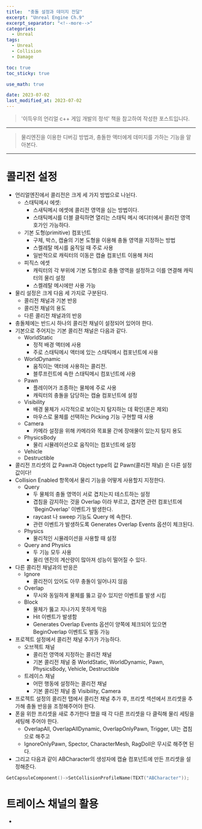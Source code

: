```yaml
---
title:  "충돌 설정과 데미지 전달"
excerpt: "Unreal Engine Ch.9"
excerpt_separator: "<!--more-->"
categories:
  - Unreal
tags:
  - Unreal
  - Collision
  - Damage

toc: true
toc_sticky: true

use_math: true

date: 2023-07-02
last_modified_at: 2023-07-02
---
```

> '이득우의 언리얼 c++ 게임 개발의 정석' 책을 참고하여 작성한 포스트입니다.

---

> 물리엔진을 이용한 디버깅 방법과, 충돌한 액터에게 데미지를 가하는 기능을 알아본다.

---

# 콜리전 설정
- 언리얼엔진에서 콜리전은 크게 세 가지 방법으로 나뉜다.
	- 스태틱메시 에셋:
		- 스새틱메시 에셋에 콜리전 영역을 심는 방법이다.
		- 스태틱메시를 더블 클릭하면 열리는 스태틱 메시 에디터에서 콜리전 영역 호가인 가능하다.
	- 기본 도형(primitive) 컴포넌트
		- 구체, 박스, 캡슐의 기본 도형을 이용해 충돌 영역을 지정하는 방법
		- 스켈레탈 메시를 움직일 때 주로 사용
		- 일반적으로 캐릭터의 이동은 캡슐 컴포넌트 이용해 처리
	- 피직스 에셋
		- 캐릭터의 각 부위에 기본 도형으로 충돌 영역을 설정하고 이를 연결해 캐릭터의 물리 설정
		- 스켈레탈 메시에만 사용 가능
- 물리 설정은 크게 다음 세 가지로 구분된다.
	- 콜리전 채널과 기본 반응
	- 콜리전 채널의 용도
	- 다른 콜리전 채널과의 반응
- 충돌체에는 반드시 하나의 콜리전 채널이 설정되어 있어야 한다.
- 기본으로 주어지는 기본 콜리전 채널은 다음과 같다.
	- WorldStatic
		- 정적 배경 액터에 사용
		- 주로 스태틱메시 액터에 있는 스태틱메시 컴포넌트에 사용
	- WorldDynamic
		- 움직이는 액터에 사용하는 콜리전.
		- 블루프린트에 속한 스태틱메시 컴포넌트에 사용
	- Pawn
		- 플레이어가 조종하는 물체에 주로 사용
		- 캐릭터의 충돌을 담당하는 캡슐 컴포넌트에 설정
	- Visibility
		- 배경 물체가 시각적으로 보이는지 탐지하는 데 확인(폰은 제외)
		- 마우스로 물체를 선택하는 Picking 기능 구현할 때 사용
	- Camera
		- 카메라 설정을 위해 카메라와 목표물 간에 장애물이 있는지 탐지 용도
	- PhysicsBody
		- 물리 시뮬레이션으로 움직이는 컴포넌트에 설정
	- Vehicle
	- Destructible
- 콜리전 프리셋의 값 Pawn과 Object type의 값 Pawn(콜리전 채널) 은 다른 설정 값이다!
- Collision Enabled 항목에서 물리 기능을 어떻게 사용할지 지정한다.
	- Query
		- 두 물체의 충돌 영역이 서로 겹치는지 테스트하는 설정
		- 겹침을 감지하는 것을 Overlap 이라 부르고, 겹치면 관련 컴포넌트에 'BeginOverlap' 이벤트가 발생한다.
		- raycast 나 sweep 기능도 Query 에 속한다.
		- 관련 이벤트가 발생하도록 Generates Overlap Events 옵션이 체크된다.
	- Physics
		- 물리적인 시뮬레이션을 사용할 때 설정
	- Query and Physics
		- 두 기능 모두 사용
		- 물리 엔진의 계산량이 많아져 성능이 떨어질 수 있다.
- 다른 콜리전 채널과의 반응은
	- Ignore
		- 콜리전이 있어도 아무 충돌이 일어나지 않음
	- Overlap
		- 무시와 동일하게 물체를 뚫고 갈수 있지만 이벤트를 발생 시킴
	- Block
		- 물체가 뚫고 지나가지 못하게 막음
		- Hit 이벤트가 발생함
		- Generates Overlap Events 옵션이 양쪽에 체크되어 있으면 BeginOverlap 이벤트도 발동 가능
- 프로젝트 설정에서 콜리전 채널 추가가 가능하다.
	- 오브젝트 채널
		- 콜리전 영역에 지정하는 콜리전 채널
		- 기본 콜리전 채널 중 WorldStatic, WorldDynamic, Pawn, PhysicsBody, Vehicle, Destructible
	- 트레이스 채널
		- 어떤 행동에 설정하는 콜리전 채널
		- 기본 콜리전 채널 중 Visibility, Camera
- 프로젝트 설정의 콜리전 탭에서 콜리전 채널 추가 후, 프리셋 섹션에서 프리셋을 추가해 충돌 반응을 조정해주어야 한다.
- 폰을 위한 프리셋을 새로 추가한다 했을 때 각 다른 프리셋을 다 클릭해 물리 세팅을 세팅해 주어야 한다.
	- OverlapAll, OverlapAllDynamic, OverlapOnlyPawn, Trigger, UI는 겹침으로 해주고
	- IgnoreOnlyPawn, Spector, CharacterMesh, RagDoll은 무시로 해주면 된다.
- 그리고 다음과 같이 ABCharacter의 생성자에 캡슐 컴포넌트에 만든 프리셋을 설정해준다.

```cpp
GetCapsuleComponent()->SetCollisionProfileName(TEXT("ABCharacter"));
```

# 트레이스 채널의 활용
- 